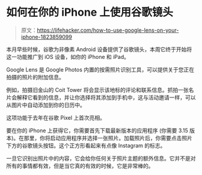 # 如何在你的 iPhone 上使用谷歌镜头

> 原文：<https://lifehacker.com/how-to-use-google-lens-on-your-iphone-1823859099>

本月早些时候，谷歌为非像素 Android 设备提供了谷歌镜头，本周它终于开始将这一功能推广到 iOS 设备，如你的 iPhone 和 iPad。



Google Lens 是 Google Photos 内置的按需照片识别工具，可以提供关于您正在拍摄的照片的附加信息。

例如，拍摄旧金山的 Coit Tower 将会显示该地标的评论和联系信息。抓拍一张名片会解释它看到的信息，并让你选择将其添加到手机中，这与活动邀请一样，可以从图片中自动添加到你的日历中。

这项功能于去年在谷歌 Pixel 上首次亮相。

要在你的 iPhone 上获得它，你需要首先下载最新版本的应用程序 (你需要 3.15 版本)。在那里，你将启动应用程序并选择一张照片。加载照片后，你需要点击照片下方的谷歌镜头按钮。这个正方形看起来有点像 Instagram 的标志。

一旦它识别出照片中的内容，它会给你任何关于照片主题的额外信息。它并不是对所有的事情都有效，但是当它真的有效的时候，它是非常棒的。
